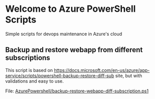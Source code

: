 # Welcome to Azure PowerShell Scripts

Simple scripts for devops maintenance in Azure's cloud


## Backup and restore webapp from different subscriptions

This script is based on https://docs.microsoft.com/en-us/azure/app-service/scripts/powershell-backup-restore-diff-sub site, but with validations and easy to use.

File: [AzurePowershell/backup-restore-webapp-diff-subscription.ps1](https://github.com/renatomr912/AzurePowershell/blob/master/backup-restore-webapp-diff-subscription.ps1)
